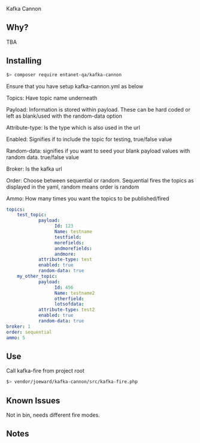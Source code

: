 Kafka Cannon

Why?
----------------

TBA

Installing
----------------

```bash
$> composer require entanet-qa/kafka-cannon
```


Ensure that you have setup kafka-cannon.yml as below

Topics: Have topic name underneath  

Payload: Information is stored within payload. These can be hard coded or left as blank/used with the random-data option    

Attribute-type: Is the type which is also used in the url  

Enabled: Signifies if to include the topic for testing, true/false value  

Random-data: signifies if you want to seed your blank payload values with random data. true/false value  

Broker: Is the kafka url

Order: Choose between sequential or random. Sequential fires the topics as displayed in the yaml, random means order is random    

Ammo: How many times you want the topics to be published/fired   

  



```yaml
topics:
    test_topic:
            payload:
                  Id: 123
                  Name: testname
                  testfield:
                  morefields:
                  andmorefields:
                  andmore:
            attribute-type: test
            enabled: true
            random-data: true
    my_other_topic:
            payload:
                  Id: 456
                  Name: testname2
                  otherfield:
                  lotsofdata:
            attribute-type: test2
            enabled: true
            random-data: true
broker: 1
order: sequential
ammo: 5

```
      
Use
----------------

Call kafka-fire from project root 

```bash
$> vendor/joeward/kafka-cannon/src/kafka-fire.php
```




Known Issues
----------------

Not in bin, needs different fire modes.
 

Notes
----------------

